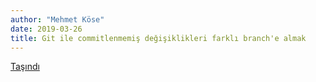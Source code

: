```yaml
---
author: "Mehmet Köse"
date: 2019-03-26
title: Git ile commitlenmemiş değişiklikleri farklı branch'e almak
---
```



[Taşındı](/blog/git_commitlenmemis_degisiklikler_stash_pop/)